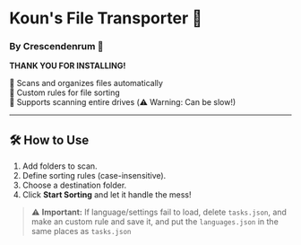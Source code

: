 # Koun's File Transporter 🚀  
### By Crescendenrum 💙  

**THANK YOU FOR INSTALLING!**  

🔹 Scans and organizes files automatically  
🔹 Custom rules for file sorting  
🔹 Supports scanning entire drives (⚠️ Warning: Can be slow!)  

---

## 🛠️ How to Use  
1. Add folders to scan.  
2. Define sorting rules (case-insensitive).  
3. Choose a destination folder.  
4. Click **Start Sorting** and let it handle the mess!  

> ⚠️ **Important:** If language/settings fail to load, delete `tasks.json`, and make an custom rule and save it, and put the `languages.json` in the same places as `tasks.json`
